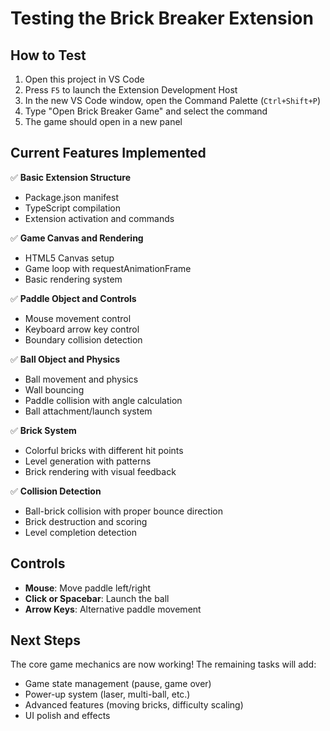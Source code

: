 # Testing the Brick Breaker Extension

## How to Test

1. Open this project in VS Code
2. Press `F5` to launch the Extension Development Host
3. In the new VS Code window, open the Command Palette (`Ctrl+Shift+P`)
4. Type "Open Brick Breaker Game" and select the command
5. The game should open in a new panel

## Current Features Implemented

✅ **Basic Extension Structure**
- Package.json manifest
- TypeScript compilation
- Extension activation and commands

✅ **Game Canvas and Rendering**
- HTML5 Canvas setup
- Game loop with requestAnimationFrame
- Basic rendering system

✅ **Paddle Object and Controls**
- Mouse movement control
- Keyboard arrow key control
- Boundary collision detection

✅ **Ball Object and Physics**
- Ball movement and physics
- Wall bouncing
- Paddle collision with angle calculation
- Ball attachment/launch system

✅ **Brick System**
- Colorful bricks with different hit points
- Level generation with patterns
- Brick rendering with visual feedback

✅ **Collision Detection**
- Ball-brick collision with proper bounce direction
- Brick destruction and scoring
- Level completion detection

## Controls

- **Mouse**: Move paddle left/right
- **Click or Spacebar**: Launch the ball
- **Arrow Keys**: Alternative paddle movement

## Next Steps

The core game mechanics are now working! The remaining tasks will add:
- Game state management (pause, game over)
- Power-up system (laser, multi-ball, etc.)
- Advanced features (moving bricks, difficulty scaling)
- UI polish and effects
